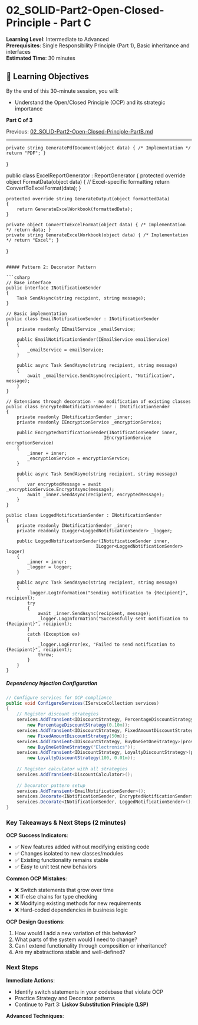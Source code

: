 # 02_SOLID-Part2-Open-Closed-Principle - Part C

**Learning Level**: Intermediate to Advanced  
**Prerequisites**: Single Responsibility Principle (Part 1), Basic inheritance and interfaces  
**Estimated Time**: 30 minutes  

## 🎯 Learning Objectives

By the end of this 30-minute session, you will:

- Understand the Open/Closed Principle (OCP) and its strategic importance

**Part C of 3**

Previous: [02_SOLID-Part2-Open-Closed-Principle-PartB.md](02_SOLID-Part2-Open-Closed-Principle-PartB.md)

---

    private string GeneratePdfDocument(object data) { /* Implementation */ return "PDF"; }
}

public class ExcelReportGenerator : ReportGenerator
{
    protected override object FormatData(object data)
    {
        // Excel-specific formatting
        return ConvertToExcelFormat(data);
    }

    protected override string GenerateOutput(object formattedData)
    {
        return GenerateExcelWorkbook(formattedData);
    }
    
    private object ConvertToExcelFormat(object data) { /* Implementation */ return data; }
    private string GenerateExcelWorkbook(object data) { /* Implementation */ return "Excel"; }
}

```

##### Pattern 2: Decorator Pattern

```csharp
// Base interface
public interface INotificationSender
{
    Task SendAsync(string recipient, string message);
}

// Basic implementation
public class EmailNotificationSender : INotificationSender
{
    private readonly IEmailService _emailService;
    
    public EmailNotificationSender(IEmailService emailService)
    {
        _emailService = emailService;
    }
    
    public async Task SendAsync(string recipient, string message)
    {
        await _emailService.SendAsync(recipient, "Notification", message);
    }
}

// Extensions through decoration - no modification of existing classes
public class EncryptedNotificationSender : INotificationSender
{
    private readonly INotificationSender _inner;
    private readonly IEncryptionService _encryptionService;
    
    public EncryptedNotificationSender(INotificationSender inner, 
                                     IEncryptionService encryptionService)
    {
        _inner = inner;
        _encryptionService = encryptionService;
    }
    
    public async Task SendAsync(string recipient, string message)
    {
        var encryptedMessage = await _encryptionService.EncryptAsync(message);
        await _inner.SendAsync(recipient, encryptedMessage);
    }
}

public class LoggedNotificationSender : INotificationSender
{
    private readonly INotificationSender _inner;
    private readonly ILogger<LoggedNotificationSender> _logger;
    
    public LoggedNotificationSender(INotificationSender inner, 
                                  ILogger<LoggedNotificationSender> logger)
    {
        _inner = inner;
        _logger = logger;
    }
    
    public async Task SendAsync(string recipient, string message)
    {
        _logger.LogInformation("Sending notification to {Recipient}", recipient);
        try
        {
            await _inner.SendAsync(recipient, message);
            _logger.LogInformation("Successfully sent notification to {Recipient}", recipient);
        }
        catch (Exception ex)
        {
            _logger.LogError(ex, "Failed to send notification to {Recipient}", recipient);
            throw;
        }
    }
}
```

##### Dependency Injection Configuration

```csharp
// Configure services for OCP compliance
public void ConfigureServices(IServiceCollection services)
{
    // Register discount strategies
    services.AddTransient<IDiscountStrategy, PercentageDiscountStrategy>(provider =>
        new PercentageDiscountStrategy(0.10m));
    services.AddTransient<IDiscountStrategy, FixedAmountDiscountStrategy>(provider =>
        new FixedAmountDiscountStrategy(50m));
    services.AddTransient<IDiscountStrategy, BuyOneGetOneStrategy>(provider =>
        new BuyOneGetOneStrategy("Electronics"));
    services.AddTransient<IDiscountStrategy, LoyaltyDiscountStrategy>(provider =>
        new LoyaltyDiscountStrategy(100, 0.01m));
    
    // Register calculator with all strategies
    services.AddTransient<DiscountCalculator>();
    
    // Decorator pattern setup
    services.AddTransient<EmailNotificationSender>();
    services.Decorate<INotificationSender, EncryptedNotificationSender>();
    services.Decorate<INotificationSender, LoggedNotificationSender>();
}
```

### Key Takeaways & Next Steps (2 minutes)

**OCP Success Indicators**:

- ✅ New features added without modifying existing code
- ✅ Changes isolated to new classes/modules
- ✅ Existing functionality remains stable
- ✅ Easy to unit test new behaviors

**Common OCP Mistakes**:

- ❌ Switch statements that grow over time
- ❌ If-else chains for type checking
- ❌ Modifying existing methods for new requirements
- ❌ Hard-coded dependencies in business logic

**OCP Design Questions**:

1. How would I add a new variation of this behavior?
2. What parts of the system would I need to change?
3. Can I extend functionality through composition or inheritance?
4. Are my abstractions stable and well-defined?

### Next Steps

**Immediate Actions**:

- Identify switch statements in your codebase that violate OCP
- Practice Strategy and Decorator patterns
- Continue to Part 3: **Liskov Substitution Principle (LSP)**

**Advanced Techniques**:

